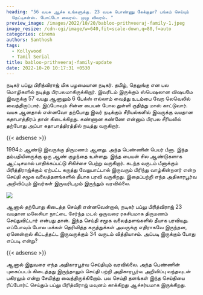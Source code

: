 ```yaml
---
heading: "56 வயசு ஆச்சு உங்களுக்கு. 23 வயசு பொண்ணு கேக்குதா? பங்கம் செய்யும்
  நெட்டிசன்ஸ். போட்டோ வைரல். முழு விவரம். "
preview_image: /images/2022/10/20/babloo-prithveeraj-family-1.jpeg
image_resize: /cdn-cgi/image/w=640,fit=scale-down,q=80,f=auto
categories: cinema
authors: Santhosh
tags:
  - Kollywood
  - Tamil Serial
title: babloo-prithveeraj-family-update
date: 2022-10-20 10:17:31 +0530
---
```

நடிகர் பப்லு பிரித்விராஜ் மிக பழமையான நடிகர். தமிழ், தெலுங்கு என பல மொழிகளில் நடித்து பிரபலமாகிருக்கிறார். இவரிடம் இருக்கும் ஸ்பெஷலான விஷயமே இவருக்கு 57 வயது ஆனாலும் 6 பேக்ஸ் எல்லாம் வைத்து உடம்பை வேற லெவெலில் வைத்திருப்பார். இப்போவும் சின்ன பையன் போல துள்ளி குதித்து மாஸ் காட்டுவார். வயசு ஆனதால் என்னவோ தற்போது இவர் நடிக்கும் சீரியல்களில் இவருக்கு வயதான கதாபாத்திரம் தான் கிடைக்கிறது. கண்ணான கண்ணே என்னும் பிரபல சீரியலில் தற்போது அப்பா கதாபாத்திரத்தில் நடித்து வருகிறார்.

{{< adsense >}}

1994ம் ஆண்டு இவருக்கு திருமணம் ஆனது. அந்த பெண்ணின் பெயர் பீனா. இந்த தம்பதியினருக்கு ஒரு ஆண்  குழந்தை உள்ளது. இந்த பையன் சில ஆண்டுகளாக ஆட்டிசமால் பாதிக்கப்பட்டு சிகிச்சை பெற்று வருகிறார். கடந்த வருடம் பீனாக்கும் பிரித்திராஜ்க்கும் ஏற்பட்ட கருத்து வேறுபாட்டால் இருவரும் பிரிந்து வாழ்கின்றனர் என்ற செய்தி சமூக வலைத்தளங்களில் தீயாக பரவி வருகிறது. இதைப்பற்றி எந்த அதிகாரபூர்வ அறிவிப்பும் இவர்கள் இருவரிடமும் இருந்தும் வரவில்லை.

![](/images/2022/10/20/babloo-prithveeraj-family.jpeg)

ஆனால் தற்போது கிடைத்த செய்தி என்னவென்றால், நடிகர் பப்லு பிரித்விராஜ் 23 வயதான மலேசியா நாட்டை சேர்ந்த மடல் ஒருவரை ரகசியமாக திருமணம் செய்துவிட்டார் என்பது தான். இந்த செய்தி சமூக வலைத்தளங்களில் தீயாக பரவியது. எப்போவும் போல மக்கள் தெரிவித்த கருத்துக்கள் அவருக்கு எதிராகவே இருந்தன, ஏனென்றால் கிட்டத்தட்ட இருவருக்கும் 34 வருடம் வித்தியாசம். அப்படி இருக்கும் போது எப்படி என்று?

{{< adsense >}}

ஆனால் இதுவரை எந்த அதிகாரபூர்வ செய்தியும் வரவில்லை. அந்த பெண்ணின் புகைப்படம் கிடைத்தது இருந்தாலும் செய்தி பற்றி அதிகாரபூர்வ அறிவிப்பு வந்தவுடன் பகிரலும் என்று சேமித்து வைத்திருக்கிறோம். பல செய்தி தளங்கள் இந்த செய்தியை ரிப்போர்ட் செய்தும்  பப்லு பிரித்விராஜ் மவுனம் காக்கிறது ஆச்சர்யமாக இருக்கிறது.
